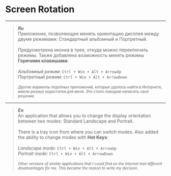 # Screen Rotation

---

> ___Ru___\
> Приложение, позволяющее менять ориентацию дисплея между двумя режимами: Стандартный альбомный и Портретный.\
\
> Предусмотрена иконка в трее, откуда можно переключать режимы. Также добавлена возможность менять режимы __Горячими клавишами__:\
\
_Альбомный режим_: `Ctrl + Win + Alt + ArrowUp`\
_Портретный режим_: `Ctrl + Win + Alt + ArrowDown`\
\
_<small>
Другие варианты подобных приложений, которые удалось найти в Интернете, имели разные недостатки для меня. Это стало поводом написать своё решение.
</small>_

---

> ___En___\
> An application that allows you to change the display orientation between two modes: Standard Landscape and Portrait.\
\
> There is a tray icon from where you can switch modes. Also added the ability to change modes with __Hot Keys__:\
\
_Landscape mode_: `Ctrl + Win + Alt + ArrowUp`\
_Portrait mode_: `Ctrl + Win + Alt + ArrowDown`\
\
_<small>
Other versions of similar applications that I could find on the Internet had different disadvantages for me. This became the reason to write my decision.
</small>_
